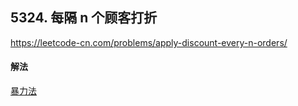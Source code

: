 ## 5324. 每隔 n 个顾客打折

https://leetcode-cn.com/problems/apply-discount-every-n-orders/


#### 解法  

[暴力法](_1.py)